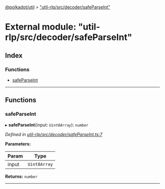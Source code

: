 [@polkadot/util](../README.md) > ["util-rlp/src/decoder/safeParseInt"](../modules/_util_rlp_src_decoder_safeparseint_.md)

# External module: "util-rlp/src/decoder/safeParseInt"

## Index

### Functions

* [safeParseInt](_util_rlp_src_decoder_safeparseint_.md#safeparseint)

---

## Functions

<a id="safeparseint"></a>

###  safeParseInt

▸ **safeParseInt**(input: *`Uint8Array`*): `number`

*Defined in [util-rlp/src/decoder/safeParseInt.ts:7](https://github.com/polkadot-js/util/blob/7550b44/packages/util-rlp/src/decoder/safeParseInt.ts#L7)*

**Parameters:**

| Param | Type |
| ------ | ------ |
| input | `Uint8Array` |

**Returns:** `number`

___

